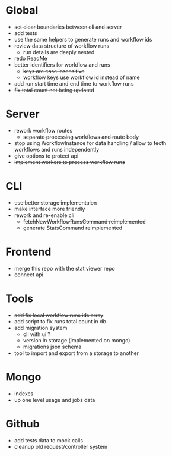 # Global
* ~~set clear boundaries between cli and server~~
* add tests
* use the same helpers to generate runs and workflow ids
* ~~review data structure of workflow runs~~
    * run details are deeply nested
* redo ReadMe
* better identifiers for workflow and runs
    * ~~keys are case insensitive~~
    * workflow keys use workflow id instead of name
* add run start time and end time to workflow runs
* ~~fix total count not being updated~~

# Server
* rework workflow routes
    * ~~separate processing workflows and route body~~
* stop using WorkflowInstance for data handling / allow to fecth workflows and runs independently
* give options to protect api
* ~~implement workers to process workflow runs~~

# CLI
* ~~use better storage implementaion~~
* make interface more friendly
* rework and re-enable cli
    * ~~fetchNewWorkflowRunsCommand reimplemented~~
    * generate StatsCommand reimplemented

# Frontend
* merge this repo with the stat viewer repo
* connect api

# Tools
* ~~add fix local workflow runs ids array~~
* add script to fix runs total count in db
* add migration system
  * cli with ui ?
  * version in storage (implemented on mongo)
  * migrations json schema
* tool to import and export from a storage to another

# Mongo
* indexes
* up one level usage and jobs data

# Github
* add tests data to mock calls
* cleanup old request/controller system